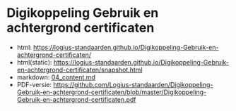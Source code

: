 # Digikoppeling Gebruik en achtergrond certificaten

- html: https://logius-standaarden.github.io/Digikoppeling-Gebruik-en-achtergrond-certificaten/
- html(static): https://logius-standaarden.github.io/Digikoppeling-Gebruik-en-achtergrond-certificaten/snapshot.html
- markdown: [04_content.md](04_content.md)
- PDF-versie: https://github.com/Logius-standaarden/Digikoppeling-Gebruik-en-achtergrond-certificaten/blob/master/Digikoppeling-Gebruik-en-achtergrond-certificaten.pdf
